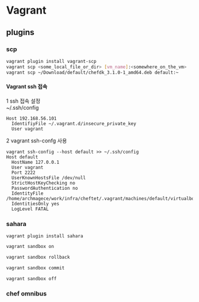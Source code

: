 
# Vagrant



## plugins

### scp

``` bash
vagrant plugin install vagrant-scp
vagrant scp <some_local_file_or_dir> [vm_name]:<somewhere_on_the_vm>
vagrant scp ~/Download/default/chefdk_3.1.0-1_amd64.deb default:~
```

#### Vagrant ssh 접속

1 ssh 접속 설정\
~/.ssh/config
``` text
Host 192.168.56.101
  IdentifiyFile ~/.vagrant.d/insecure_private_key
  User vagrant
```

2 vagrant ssh-confg 사용
```
vagrant ssh-config --host default >> ~/.ssh/config
Host default
  HostName 127.0.0.1
  User vagrant
  Port 2222
  UserKnownHostsFile /dev/null
  StrictHostKeyChecking no
  PasswordAuthentication no
  IdentityFile /home/archmagece/work/infra/cheftet/.vagrant/machines/default/virtualbox/private_key
  IdentitiesOnly yes
  LogLevel FATAL
```

### sahara
```
vagrant plugin install sahara
```

``` bash
vagrant sandbox on

vagrant sandbox rollback

vagrant sandbox commit

vagrant sandbox off
```

### chef omnibus



